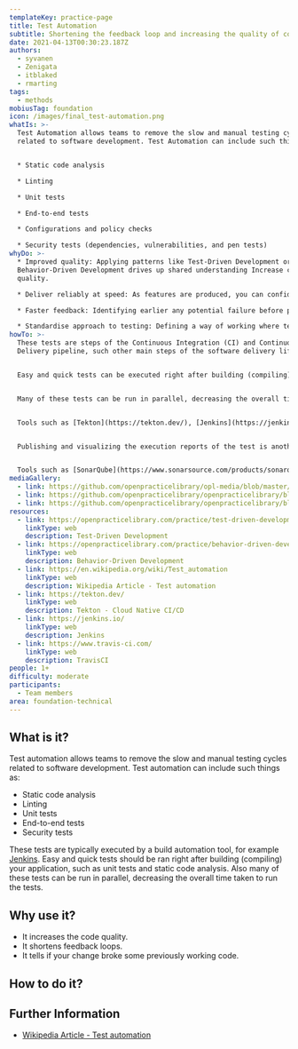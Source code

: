 ```yaml
---
templateKey: practice-page
title: Test Automation
subtitle: Shortening the feedback loop and increasing the quality of code.
date: 2021-04-13T00:30:23.187Z
authors:
  - syvanen
  - Zenigata
  - itblaked
  - rmarting
tags:
  - methods
mobiusTag: foundation
icon: /images/final_test-automation.png
whatIs: >-
  Test Automation allows teams to remove the slow and manual testing cycles
  related to software development. Test Automation can include such things as:


  * Static code analysis

  * Linting

  * Unit tests

  * End-to-end tests

  * C﻿onfigurations and policy checks

  * Security tests (dependencies, vulnerabilities, and pen tests)
whyDo: >-
  * ﻿Improved quality: Applying patterns like Test-Driven Development or
  Behavior-Driven Development drives up shared understanding﻿ Increase code
  quality.

  * Deliver reliably at speed: As features are produced, you can confidently release without a large manual regrestion each time.﻿ Fewer bottlenecks: Without automated tests, queues form in front of testers.

  * Faster feedback: Identifying earlier any potential failure before promote changes into production environments.

  * Standardise approach to testing: Defining a way of working where testing is another goal and benefit for the product team.
howTo: >-
  T﻿hese tests are steps of the Continuous Integration (CI) and Continuous
  Delivery pipeline, such other main steps of the software delivery life cycle.


  Easy and quick tests can be executed right after building (compiling) an application or when code is pushed or merged in source control. End-to-End and Security tests usually are executed one the software is deployed in some non-production environment.


  Many of these tests can be run in parallel, decreasing the overall time taken to run a collection of tests.


  Tools such as [Tekton](https://tekton.dev/), [Jenkins](https://jenkins.io/) or [TravisCI](https://www.travis-ci.com/) could be used to execute these tests.


  P﻿ublishing and visualizing the execution reports of the test is another key aspect of the Test Automation, as these reports provide a rapid visualization about the status of the quality, and results of all these steps along the life cycle of the software.


  T﻿ools such as [SonarQube](https://www.sonarsource.com/products/sonarqube/), [OWASP ZAP](https://www.zaproxy.org/) provide test reporting dashboards.
mediaGallery:
  - link: https://github.com/openpracticelibrary/opl-media/blob/master/images/test%20automation.jpg?raw=true
  - link: https://github.com/openpracticelibrary/openpracticelibrary/blob/main/static/images/testing-pyramid.png?raw=true
  - link: https://github.com/openpracticelibrary/openpracticelibrary/blob/main/static/images/measuring-test.png?raw=true
resources:
  - link: https://openpracticelibrary.com/practice/test-driven-development/
    linkType: web
    description: Test-Driven Development
  - link: https://openpracticelibrary.com/practice/behavior-driven-development/
    linkType: web
    description: Behavior-Driven Development
  - link: https://en.wikipedia.org/wiki/Test_automation
    linkType: web
    description: Wikipedia Article - Test automation
  - link: https://tekton.dev/
    linkType: web
    description: Tekton - Cloud Native CI/CD
  - link: https://jenkins.io/
    linkType: web
    description: Jenkins
  - link: https://www.travis-ci.com/
    linkType: web
    description: TravisCI
people: 1+
difficulty: moderate
participants:
  - Team members
area: foundation-technical
---
```

## What is it?

Test automation allows teams to remove the slow and manual testing cycles related to software development. Test automation can include such things as:

- Static code analysis
- Linting
- Unit tests
- End-to-end tests
- Security tests

These tests are typically executed by a build automation tool, for example [Jenkins](https://jenkins.io/). Easy and quick tests should be ran right after building (compiling) your application, such as unit tests and static code analysis. Also many of these tests can be run in parallel, decreasing the overall time taken to run the tests.

## Why use it?

- It increases the code quality.
- It shortens feedback loops.
- It tells if your change broke some previously working code.

## How to do it?

## Further Information

- [Wikipedia Article - Test automation](https://en.wikipedia.org/wiki/Test_automation)
